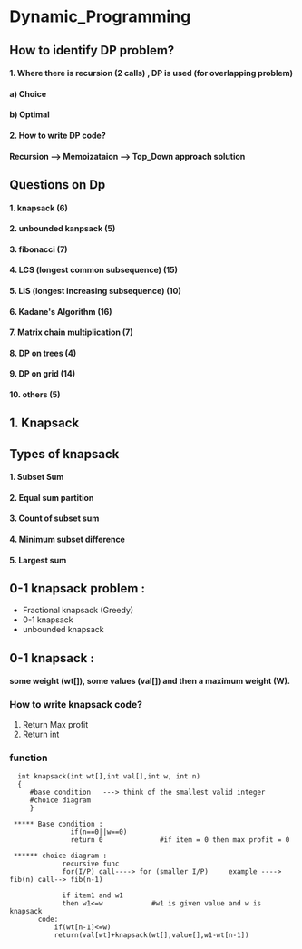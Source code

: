 # Dynamic_Programming
## How to identify DP problem?
#### 1. Where there is recursion (2 calls) , DP is used (for overlapping problem)
#### a) Choice 
#### b) Optimal
#### 2. How to write DP code?
#### Recursion --> Memoizataion --> Top_Down approach solution

## Questions on Dp
#### 1. knapsack (6)
#### 2. unbounded kanpsack (5)
#### 3. fibonacci (7)
#### 4. LCS (longest common subsequence) (15)
#### 5. LIS (longest increasing subsequence) (10)
#### 6. Kadane's Algorithm (16)
#### 7. Matrix chain multiplication (7)
#### 8. DP on trees (4)
#### 9. DP on grid (14)
#### 10. others (5)

## 1. Knapsack
## Types of knapsack
#### 1. Subset Sum
#### 2. Equal sum partition
#### 3. Count of subset sum
#### 4. Minimum subset difference
#### 5. Largest sum

## 0-1 knapsack problem :
- Fractional knapsack (Greedy)
- 0-1 knapsack 
- unbounded knapsack
## 0-1 knapsack :
#### some weight (wt[]), some values (val[]) and then a maximum weight (W).

### How to write knapsack code?
1. Return Max profit
2. Return int

### function
      int knapsack(int wt[],int val[],int w, int n)
      {
         #base condition   ---> think of the smallest valid integer
         #choice diagram
         }
      
     ***** Base condition :
                   if(n==0||w==0)
                   return 0              #if item = 0 then max profit = 0
      
     ****** choice diagram :
                 recursive func 
                 for(I/P) call----> for (smaller I/P)     example ----> fib(n) call--> fib(n-1)
                 
                 if item1 and w1
                 then w1<=w            #w1 is given value and w is knapsack
           code:
               if(wt[n-1]<=w)
               return(val[wt]+knapsack(wt[],value[],w1-wt[n-1])
      
      
      
      
      
      
